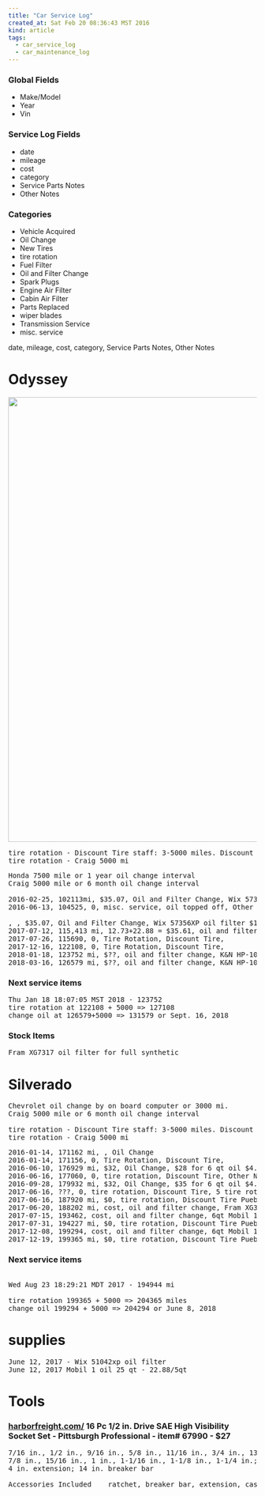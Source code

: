 ```yaml
---
title: "Car Service Log"
created_at: Sat Feb 20 08:36:43 MST 2016
kind: article
tags:
  - car_service_log
  - car_maintenance_log
---
```


### Global Fields

<ul>
  <li>Make/Model</li>
  <li>Year</li>
  <li>Vin</li>
</ul>

### Service Log Fields

<ul>
  <li>date</li>
  <li>mileage</li>
  <li>cost</li>
  <li>category</li>
  <li>Service Parts Notes</li>
  <li>Other Notes</li>
</ul>

### Categories

<ul>
  <li>Vehicle Acquired</li>
  <li>Oil Change</li>
  <li>New Tires</li>
  <li>tire rotation</li>
  <li>Fuel Filter</li>
  <li>Oil and Filter Change</li>
  <li>Spark Plugs</li>
  <li>Engine Air Filter</li>
  <li>Cabin Air Filter</li>
  <li>Parts Replaced</li>
  <li>wiper blades</li>
  <li>Transmission Service</li>
  <li>misc. service</li>
</ul>

date, mileage, cost, category, Service Parts Notes, Other Notes

<h1>Odyssey</h1>

<img src="/assets/images/odyssey-oil-change-kit.jpg" width="900px">

<pre>
tire rotation - Discount Tire staff: 3-5000 miles. Discount Tire Website: 6,000 miles.
tire rotation - Craig 5000 mi
</pre>

<pre>
Honda 7500 mile or 1 year oil change interval
Craig 5000 mile or 6 month oil change interval

2016-02-25, 102113mi, $35.07, Oil and Filter Change, Wix 57356XP oil filter $10.60, Mobil 1 5w20 5qt $25.47, Other Notes
2016-06-13, 104525, 0, misc. service, oil topped off, Other Notes

, , $35.07, Oil and Filter Change, Wix 57356XP oil filter $10.60, Mobil 1 5w20 5qt $22.88, Other Notes
2017-07-12, 115,413 mi, 12.73+22.88 = $35.61, oil and filter change, K&N HP-1004 $12.73 - 5qt Mobil 1 5W20 $22.88, 4.6qt oil - 17mm plug socket
2017-07-26, 115690, 0, Tire Rotation, Discount Tire,
2017-12-16, 122108, 0, Tire Rotation, Discount Tire,
2018-01-18, 123752 mi, $??, oil and filter change, K&N HP-1004 - Mobil 1 5W20, 4.6qt oil - 17mm plug socket
2018-03-16, 126579 mi, $??, oil and filter change, K&N HP-1004 - Mobil 1 5W20, 4.6qt oil - 17mm plug socket
</pre>

<h3>Next service items</h3>

<pre>
Thu Jan 18 18:07:05 MST 2018 - 123752
tire rotation at 122108 + 5000 => 127108
change oil at 126579+5000 => 131579 or Sept. 16, 2018
</pre>

<h3>Stock Items</h3>

<pre>
Fram XG7317 oil filter for full synthetic
</pre>

# Silverado

<pre>
Chevrolet oil change by on board computer or 3000 mi.
Craig 5000 mile or 6 month oil change interval

tire rotation - Discount Tire staff: 3-5000 miles. Discount Tire Website: 6,000 miles.
tire rotation - Craig 5000 mi
</pre>

<pre>
2016-01-14, 171162 mi, , Oil Change
2016-01-14, 171156, 0, Tire Rotation, Discount Tire,
2016-06-10, 176929 mi, $32, Oil Change, $28 for 6 qt oil $4.05 for oil filter, Mobil 1 oil; fram ph3506 oil filter
2016-06-16, 177060, 0, tire rotation, Discount Tire, Other Notes
2016-09-28, 179932 mi, $32, Oil Change, $35 for 6 qt oil $4.00 for oil filter, Mobil 1 oil; ACDELCO PF46 oil filter
2017-06-16, ???, 0, tire rotation, Discount Tire, 5 tire rotation
2017-06-16, 187920 mi, $0, tire rotation, Discount Tire Pueblo, Other Notes
2017-06-20, 188202 mi, cost, oil and filter change, Fram XG3506 - Mobil 1 oil 6 qt, Other Notes
2017-07-15, 193462, cost, oil and filter change, 6qt Mobil 1 oil - K&N HP-2006 oil filter, Other Notes
2017-07-31, 194227 mi, $0, tire rotation, Discount Tire Pueblo, Other Notes
2017-12-08, 199294, cost, oil and filter change, 6qt Mobil 1 oil - K&N HP-2006 oil filter, Other Notes
2017-12-19, 199365 mi, $0, tire rotation, Discount Tire Pueblo, Other Notes
</pre>


<h3>Next service items</h3>

<pre>

Wed Aug 23 18:29:21 MDT 2017 - 194944 mi

tire rotation 199365 + 5000 => 204365 miles
change oil 199294 + 5000 => 204294 or June 8, 2018
</pre>

# supplies

<pre>
June 12, 2017 - Wix 51042xp oil filter
June 12, 2017 Mobil 1 oil 25 qt - 22.88/5qt
</pre>

<h1>Tools</h1>


<h3>
  <a href="https://www.harborfreight.com/16-pc-12-in-drive-sae-high-visibility-socket-set-67990.html" target="_blank">harborfreight.com/</a>
  16 Pc 1/2 in. Drive SAE High Visibility Socket Set - Pittsburgh Professional - item# 67990 - $27
</h3>

<pre>
7/16 in., 1/2 in., 9/16 in., 5/8 in., 11/16 in., 3/4 in., 13/16 in., 
7/8 in., 15/16 in., 1 in., 1-1/16 in., 1-1/8 in., 1-1/4 in.; 
4 in. extension; 14 in. breaker bar

Accessories Included 	ratchet, breaker bar, extension, case
</pre>

<!--
html boilerplate
<a href="" target="_blank"></a>
<img src="" width="400px">
<ul>
  <li></li>
</ul>
<pre>
</pre>
<pre><code>
</code></pre>
-->
